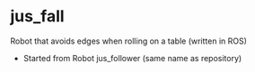 # jus_fall
Robot that avoids edges when rolling on a table (written in ROS)

* Started from Robot jus_follower (same name as repository)

